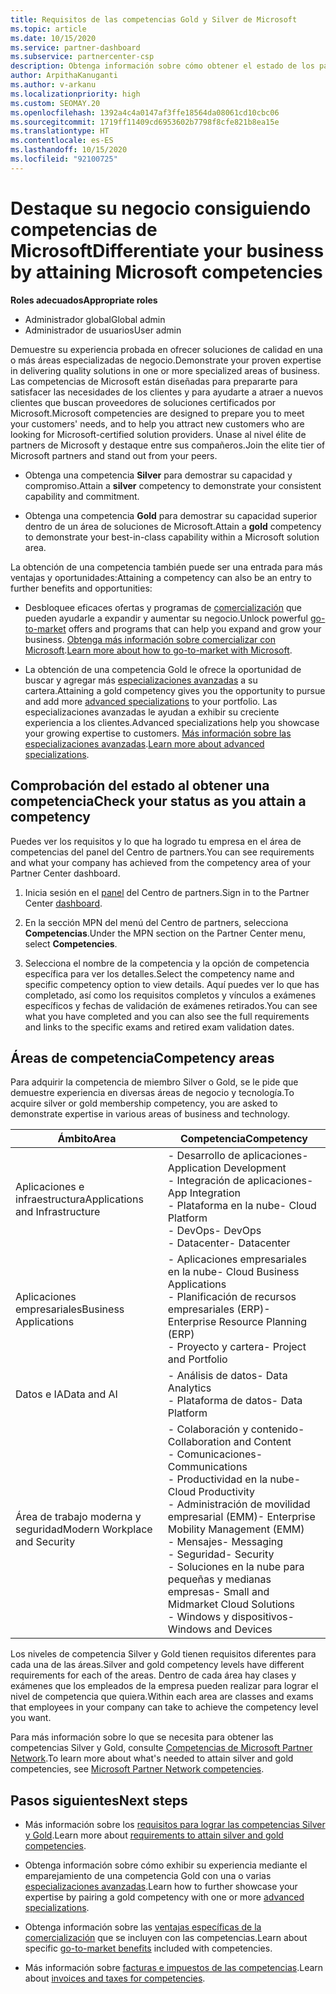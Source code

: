 ```yaml
---
title: Requisitos de las competencias Gold y Silver de Microsoft
ms.topic: article
ms.date: 10/15/2020
ms.service: partner-dashboard
ms.subservice: partnercenter-csp
description: Obtenga información sobre cómo obtener el estado de los partners de Microsoft y atraer a nuevos clientes que cumplan los requisitos de competencia de los niveles Gold y Silver.
author: ArpithaKanuganti
ms.author: v-arkanu
ms.localizationpriority: high
ms.custom: SEOMAY.20
ms.openlocfilehash: 1392a4c4a0147af3ffe18564da08061cd10cbc06
ms.sourcegitcommit: 1719ff11409cd6953602b7798f8cfe821b8ea15e
ms.translationtype: HT
ms.contentlocale: es-ES
ms.lasthandoff: 10/15/2020
ms.locfileid: "92100725"
---
```

# <a name="differentiate-your-business-by-attaining-microsoft-competencies"></a><span data-ttu-id="c879b-103">Destaque su negocio consiguiendo competencias de Microsoft</span><span class="sxs-lookup"><span data-stu-id="c879b-103">Differentiate your business by attaining Microsoft competencies</span></span>

<span data-ttu-id="c879b-104">**Roles adecuados**</span><span class="sxs-lookup"><span data-stu-id="c879b-104">**Appropriate roles**</span></span>
- <span data-ttu-id="c879b-105">Administrador global</span><span class="sxs-lookup"><span data-stu-id="c879b-105">Global admin</span></span>
- <span data-ttu-id="c879b-106">Administrador de usuarios</span><span class="sxs-lookup"><span data-stu-id="c879b-106">User admin</span></span>

<span data-ttu-id="c879b-107">Demuestre su experiencia probada en ofrecer soluciones de calidad en una o más áreas especializadas de negocio.</span><span class="sxs-lookup"><span data-stu-id="c879b-107">Demonstrate your proven expertise in delivering quality solutions in one or more specialized areas of business.</span></span> <span data-ttu-id="c879b-108">Las competencias de Microsoft están diseñadas para prepararte para satisfacer las necesidades de los clientes y para ayudarte a atraer a nuevos clientes que buscan proveedores de soluciones certificados por Microsoft.</span><span class="sxs-lookup"><span data-stu-id="c879b-108">Microsoft competencies are designed to prepare you to meet your customers' needs, and to help you attract new customers who are looking for Microsoft-certified solution providers.</span></span> <span data-ttu-id="c879b-109">Únase al nivel élite de partners de Microsoft y destaque entre sus compañeros.</span><span class="sxs-lookup"><span data-stu-id="c879b-109">Join the elite tier of Microsoft partners and stand out from your peers.</span></span>

- <span data-ttu-id="c879b-110">Obtenga una competencia **Silver** para demostrar su capacidad y compromiso.</span><span class="sxs-lookup"><span data-stu-id="c879b-110">Attain a **silver** competency to demonstrate your consistent capability and commitment.</span></span>

- <span data-ttu-id="c879b-111">Obtenga una competencia **Gold** para demostrar su capacidad superior dentro de un área de soluciones de Microsoft.</span><span class="sxs-lookup"><span data-stu-id="c879b-111">Attain a **gold** competency to demonstrate your best-in-class capability within a Microsoft solution area.</span></span>

<span data-ttu-id="c879b-112">La obtención de una competencia también puede ser una entrada para más ventajas y oportunidades:</span><span class="sxs-lookup"><span data-stu-id="c879b-112">Attaining a competency can also be an entry to further benefits and opportunities:</span></span>

- <span data-ttu-id="c879b-113">Desbloquee eficaces ofertas y programas de [comercialización](mpn-learn-about-go-to-market-benefits.md) que pueden ayudarle a expandir y aumentar su negocio.</span><span class="sxs-lookup"><span data-stu-id="c879b-113">Unlock powerful [go-to-market](mpn-learn-about-go-to-market-benefits.md) offers and programs that can help you expand and grow your business.</span></span> <span data-ttu-id="c879b-114">[Obtenga más información sobre comercializar con Microsoft](https://partner.microsoft.com/solutions/go-to-market).</span><span class="sxs-lookup"><span data-stu-id="c879b-114">[Learn more about how to go-to-market with Microsoft](https://partner.microsoft.com/solutions/go-to-market).</span></span>

- <span data-ttu-id="c879b-115">La obtención de una competencia Gold le ofrece la oportunidad de buscar y agregar más [especializaciones avanzadas](advanced-specializations.md) a su cartera.</span><span class="sxs-lookup"><span data-stu-id="c879b-115">Attaining a gold competency gives you the opportunity to pursue and add more [advanced specializations](advanced-specializations.md) to your portfolio.</span></span> <span data-ttu-id="c879b-116">Las especializaciones avanzadas le ayudan a exhibir su creciente experiencia a los clientes.</span><span class="sxs-lookup"><span data-stu-id="c879b-116">Advanced specializations help you showcase your growing expertise to customers.</span></span> <span data-ttu-id="c879b-117">[Más información sobre las especializaciones avanzadas](https://partner.microsoft.com/membership/advanced-specialization).</span><span class="sxs-lookup"><span data-stu-id="c879b-117">[Learn more about advanced specializations](https://partner.microsoft.com/membership/advanced-specialization).</span></span>

## <a name="check-your-status-as-you-attain-a-competency"></a><span data-ttu-id="c879b-118">Comprobación del estado al obtener una competencia</span><span class="sxs-lookup"><span data-stu-id="c879b-118">Check your status as you attain a competency</span></span>

<span data-ttu-id="c879b-119">Puedes ver los requisitos y lo que ha logrado tu empresa en el área de competencias del panel del Centro de partners.</span><span class="sxs-lookup"><span data-stu-id="c879b-119">You can see requirements and what your company has achieved from the competency area of your Partner Center dashboard.</span></span>

1. <span data-ttu-id="c879b-120">Inicia sesión en el [panel](https://partner.microsoft.com/dashboard/home) del Centro de partners.</span><span class="sxs-lookup"><span data-stu-id="c879b-120">Sign in to the Partner Center [dashboard](https://partner.microsoft.com/dashboard/home).</span></span>

2. <span data-ttu-id="c879b-121">En la sección MPN del menú del Centro de partners, selecciona **Competencias**.</span><span class="sxs-lookup"><span data-stu-id="c879b-121">Under the MPN section on the Partner Center menu, select **Competencies**.</span></span>

3. <span data-ttu-id="c879b-122">Selecciona el nombre de la competencia y la opción de competencia específica para ver los detalles.</span><span class="sxs-lookup"><span data-stu-id="c879b-122">Select the competency name and specific competency option to view details.</span></span> <span data-ttu-id="c879b-123">Aquí puedes ver lo que has completado, así como los requisitos completos y vínculos a exámenes específicos y fechas de validación de exámenes retirados.</span><span class="sxs-lookup"><span data-stu-id="c879b-123">You can see what you have completed and you can also see the full requirements and links to the specific exams and retired exam validation dates.</span></span>

## <a name="competency-areas"></a><span data-ttu-id="c879b-124">Áreas de competencia</span><span class="sxs-lookup"><span data-stu-id="c879b-124">Competency areas</span></span>

<span data-ttu-id="c879b-125">Para adquirir la competencia de miembro Silver o Gold, se le pide que demuestre experiencia en diversas áreas de negocio y tecnología.</span><span class="sxs-lookup"><span data-stu-id="c879b-125">To acquire silver or gold membership competency, you are asked to demonstrate expertise in various areas of business and technology.</span></span>

|<span data-ttu-id="c879b-126">**Ámbito**</span><span class="sxs-lookup"><span data-stu-id="c879b-126">**Area**</span></span>            |<span data-ttu-id="c879b-127">**Competencia**</span><span class="sxs-lookup"><span data-stu-id="c879b-127">**Competency**</span></span>                    |
|--------------------|--------------------------------|
|<span data-ttu-id="c879b-128">Aplicaciones e infraestructura</span><span class="sxs-lookup"><span data-stu-id="c879b-128">Applications and Infrastructure</span></span>| <span data-ttu-id="c879b-129">- Desarrollo de aplicaciones</span><span class="sxs-lookup"><span data-stu-id="c879b-129">- Application Development</span></span><br/> <span data-ttu-id="c879b-130">- Integración de aplicaciones</span><span class="sxs-lookup"><span data-stu-id="c879b-130">- App Integration</span></span><br/> <span data-ttu-id="c879b-131">- Plataforma en la nube</span><span class="sxs-lookup"><span data-stu-id="c879b-131">- Cloud Platform</span></span><br/> <span data-ttu-id="c879b-132">- DevOps</span><span class="sxs-lookup"><span data-stu-id="c879b-132">- DevOps</span></span><br/> <span data-ttu-id="c879b-133">- Datacenter</span><span class="sxs-lookup"><span data-stu-id="c879b-133">- Datacenter</span></span> |
|<span data-ttu-id="c879b-134">Aplicaciones empresariales</span><span class="sxs-lookup"><span data-stu-id="c879b-134">Business Applications</span></span> | <span data-ttu-id="c879b-135">- Aplicaciones empresariales en la nube</span><span class="sxs-lookup"><span data-stu-id="c879b-135">- Cloud Business Applications</span></span></br> <span data-ttu-id="c879b-136">- Planificación de recursos empresariales (ERP)</span><span class="sxs-lookup"><span data-stu-id="c879b-136">- Enterprise Resource Planning (ERP)</span></span></br> <span data-ttu-id="c879b-137">- Proyecto y cartera</span><span class="sxs-lookup"><span data-stu-id="c879b-137">- Project and Portfolio</span></span> |
|<span data-ttu-id="c879b-138">Datos e IA</span><span class="sxs-lookup"><span data-stu-id="c879b-138">Data and AI</span></span>| <span data-ttu-id="c879b-139">- Análisis de datos</span><span class="sxs-lookup"><span data-stu-id="c879b-139">- Data Analytics</span></span><br/> <span data-ttu-id="c879b-140">- Plataforma de datos</span><span class="sxs-lookup"><span data-stu-id="c879b-140">- Data Platform</span></span> |
|<span data-ttu-id="c879b-141">Área de trabajo moderna y seguridad</span><span class="sxs-lookup"><span data-stu-id="c879b-141">Modern Workplace and Security</span></span> | <span data-ttu-id="c879b-142">- Colaboración y contenido</span><span class="sxs-lookup"><span data-stu-id="c879b-142">- Collaboration and Content</span></span><br/> <span data-ttu-id="c879b-143">- Comunicaciones</span><span class="sxs-lookup"><span data-stu-id="c879b-143">- Communications</span></span><br/> <span data-ttu-id="c879b-144">- Productividad en la nube</span><span class="sxs-lookup"><span data-stu-id="c879b-144">- Cloud Productivity</span></span><br/> <span data-ttu-id="c879b-145">- Administración de movilidad empresarial (EMM)</span><span class="sxs-lookup"><span data-stu-id="c879b-145">- Enterprise Mobility Management (EMM)</span></span><br/> <span data-ttu-id="c879b-146">- Mensajes</span><span class="sxs-lookup"><span data-stu-id="c879b-146">- Messaging</span></span><br/> <span data-ttu-id="c879b-147">- Seguridad</span><span class="sxs-lookup"><span data-stu-id="c879b-147">- Security</span></span><br/> <span data-ttu-id="c879b-148">- Soluciones en la nube para pequeñas y medianas empresas</span><span class="sxs-lookup"><span data-stu-id="c879b-148">- Small and Midmarket Cloud Solutions</span></span><br/> <span data-ttu-id="c879b-149">- Windows y dispositivos</span><span class="sxs-lookup"><span data-stu-id="c879b-149">- Windows and Devices</span></span> |

<span data-ttu-id="c879b-150">Los niveles de competencia Silver y Gold tienen requisitos diferentes para cada una de las áreas.</span><span class="sxs-lookup"><span data-stu-id="c879b-150">Silver and gold competency levels have different requirements for each of the areas.</span></span> <span data-ttu-id="c879b-151">Dentro de cada área hay clases y exámenes que los empleados de la empresa pueden realizar para lograr el nivel de competencia que quiera.</span><span class="sxs-lookup"><span data-stu-id="c879b-151">Within each area are classes and exams that employees in your company can take to achieve the competency level you want.</span></span> 

<span data-ttu-id="c879b-152">Para más información sobre lo que se necesita para obtener las competencias Silver y Gold, consulte [Competencias de Microsoft Partner Network](https://partner.microsoft.com/membership/competencies).</span><span class="sxs-lookup"><span data-stu-id="c879b-152">To learn more about what's needed to attain silver and gold competencies, see [Microsoft Partner Network competencies](https://partner.microsoft.com/membership/competencies).</span></span>

## <a name="next-steps"></a><span data-ttu-id="c879b-153">Pasos siguientes</span><span class="sxs-lookup"><span data-stu-id="c879b-153">Next steps</span></span>

- <span data-ttu-id="c879b-154">Más información sobre los [requisitos para lograr las competencias Silver y Gold](https://partner.microsoft.com/membership/competencies).</span><span class="sxs-lookup"><span data-stu-id="c879b-154">Learn more about [requirements to attain silver and gold competencies](https://partner.microsoft.com/membership/competencies).</span></span>

- <span data-ttu-id="c879b-155">Obtenga información sobre cómo exhibir su experiencia mediante el emparejamiento de una competencia Gold con una o varias [especializaciones avanzadas](advanced-specializations.md).</span><span class="sxs-lookup"><span data-stu-id="c879b-155">Learn how to further showcase your expertise by pairing a gold competency with one or more [advanced specializations](advanced-specializations.md).</span></span>

- <span data-ttu-id="c879b-156">Obtenga información sobre las [ventajas específicas de la comercialización](mpn-learn-about-go-to-market-benefits.md) que se incluyen con las competencias.</span><span class="sxs-lookup"><span data-stu-id="c879b-156">Learn about specific [go-to-market benefits](mpn-learn-about-go-to-market-benefits.md) included with competencies.</span></span>

- <span data-ttu-id="c879b-157">Más información sobre [facturas e impuestos de las competencias](mpn-view-print-maps-invoice.md).</span><span class="sxs-lookup"><span data-stu-id="c879b-157">Learn about [invoices and taxes for competencies](mpn-view-print-maps-invoice.md).</span></span>
